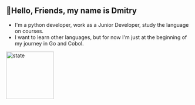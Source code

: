 ## 👋Hello, Friends, my name is Dmitry 
- I'm a python developer, work as a Junior Developer, study the language on courses.
- I want to learn other languages, but for now I'm just at the beginning of my journey in Go and Cobol.
<img src="https://komarev.com/ghpvc/?username=DmitryShvedov88&style=flat-square&color=blue" alt=""/>

<div>
<a href="https://github-readme-stats.vercel.app/api/top-langs/?username=George-c0de&layout=compact">
  <img height="130" src="https://github-readme-stats.vercel.app/api/top-langs/?username=George-c0de&layout=compact"  alt="state"/>
</a>
</div>

<!--
**DmitryShvedov88/DmitryShvedov88** is a ✨ _special_ ✨ repository because its `README.md` (this file) appears on your GitHub profile.

Here are some ideas to get you started:

- 🔭 I’m currently working on ...
- 🌱 I’m currently learning ...
- 👯 I’m looking to collaborate on ...
- 🤔 I’m looking for help with ...
- 💬 Ask me about ...
- 📫 How to reach me: ...
- 😄 Pronouns: ...
- ⚡ Fun fact: ...
-->
